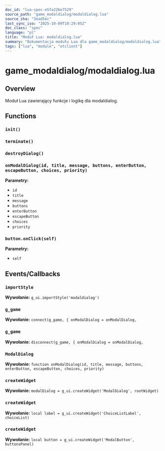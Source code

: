 ```yaml
---
doc_id: "lua-spec-e5fa226e7529"
source_path: "game_modaldialog/modaldialog.lua"
source_sha: "3ead5ec"
last_sync_iso: "2025-10-09T10:29:05Z"
doc_class: "spec"
language: "pl"
title: "Moduł Lua: modaldialog.lua"
summary: "Dokumentacja modułu Lua dla game_modaldialog/modaldialog.lua"
tags: ["lua", "module", "otclient"]
---
```


# game_modaldialog/modaldialog.lua

## Overview

Moduł Lua zawierający funkcje i logikę dla modaldialog.

## Functions

### `init()`

### `terminate()`

### `destroyDialog()`

### `onModalDialog(id, title, message, buttons, enterButton, escapeButton, choices, priority)`

**Parametry:**

- `id`
- `title`
- `message`
- `buttons`
- `enterButton`
- `escapeButton`
- `choices`
- `priority`

### `button.onClick(self)`

**Parametry:**

- `self`

## Events/Callbacks

### `importStyle`

**Wywołanie:** `g_ui.importStyle('modaldialog')`

### `g_game`

**Wywołanie:** `connect(g_game, { onModalDialog = onModalDialog,`

### `g_game`

**Wywołanie:** `disconnect(g_game, { onModalDialog = onModalDialog,`

### `ModalDialog`

**Wywołanie:** `function onModalDialog(id, title, message, buttons, enterButton, escapeButton, choices, priority)`

### `createWidget`

**Wywołanie:** `modalDialog = g_ui.createWidget('ModalDialog', rootWidget)`

### `createWidget`

**Wywołanie:** `local label = g_ui.createWidget('ChoiceListLabel', choiceList)`

### `createWidget`

**Wywołanie:** `local button = g_ui.createWidget('ModalButton', buttonsPanel)`
